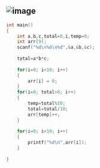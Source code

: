 ![image](https://user-images.githubusercontent.com/100292629/155892028-9c24c49f-a0f2-45fb-bf44-0439fcb55b44.png)
---
```c
int main()
{
	int a,b,c,total=0,i,temp=0;
	int arr[9];
	scanf("%d\n%d\n%d",&a,&b,&c);
	
	total=a*b*c;
	
	for(i=0; i<10; i++)
	{
		arr[i] = 0;
	}
	for(i=0; total>0; i++)
	{
		temp=total%10;
		total=total/10;
		arr[temp]++;
	}
	
	for(i=0; i<10; i++)
	{
		printf("%d\n",arr[i]);
	}
	
}
```
